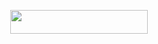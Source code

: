 

<p align="center"><a href="https://dashboard.heroku.com/new?template=https://github.com/LostVenom/Status-Checker"> <img src="https://img.shields.io/badge/Deploy%20On%20Heroku-black?style=for-the-badge&logo=heroku" width="220" height="38.45"/></a></p>
